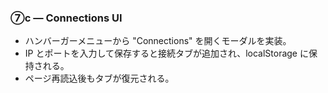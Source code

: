 ### ⑦c ― Connections UI

- ハンバーガーメニューから "Connections" を開くモーダルを実装。
- IP とポートを入力して保存すると接続タブが追加され、localStorage に保持される。
- ページ再読込後もタブが復元される。
